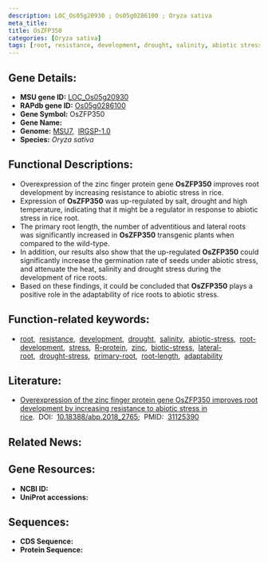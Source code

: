 ```yaml
---
description: LOC_Os05g20930 ; Os05g0286100 ; Oryza sativa
meta_title:
title: OsZFP350
categories: [Oryza sativa]
tags: [root, resistance, development, drought, salinity, abiotic stress, root development, stress, R protein, zinc, biotic stress, lateral root, drought stress, primary root, drought stress , root length, adaptability]
---
```


## Gene Details:
- **MSU gene ID:** [LOC_Os05g20930](http://rice.uga.edu/cgi-bin/ORF_infopage.cgi?orf=LOC_Os05g20930)  
- **RAPdb gene ID:** [Os05g0286100](https://rapdb.dna.affrc.go.jp/locus/?name=Os05g0286100)  
- **Gene Symbol:** OsZFP350
- **Gene Name:**
- **Genome:**  [MSU7](http://rice.uga.edu/),&nbsp;&nbsp;[IRGSP-1.0](https://rapdb.dna.affrc.go.jp/download/irgsp1.html)
- **Species:** *Oryza sativa*

## Functional Descriptions:
   - Overexpression of the zinc finger protein gene **OsZFP350** improves root development by increasing resistance to abiotic stress in rice.
   - Expression of **OsZFP350** was up-regulated by salt, drought and high temperature, indicating that it might be a regulator in response to abiotic stress in rice root.
   - The primary root length, the number of adventitious and lateral roots was significantly increased in **OsZFP350** transgenic plants when compared to the wild-type.
   - In addition, our results also show that the up-regulated **OsZFP350** could significantly increase the germination rate of seeds under abiotic stress, and attenuate the heat, salinity and drought stress during the development of rice roots.
   - Based on these findings, it could be concluded that **OsZFP350** plays a positive role in the adaptability of rice roots to abiotic stress.

## Function-related keywords:
   - [root](/tags/root/),&nbsp;&nbsp;[resistance](/tags/resistance/),&nbsp;&nbsp;[development](/tags/development/),&nbsp;&nbsp;[drought](/tags/drought/),&nbsp;&nbsp;[salinity](/tags/salinity/),&nbsp;&nbsp;[abiotic-stress](/tags/abiotic-stress/),&nbsp;&nbsp;[root-development](/tags/root-development/),&nbsp;&nbsp;[stress](/tags/stress/),&nbsp;&nbsp;[R-protein](/tags/R-protein/),&nbsp;&nbsp;[zinc](/tags/zinc/),&nbsp;&nbsp;[biotic-stress](/tags/biotic-stress/),&nbsp;&nbsp;[lateral-root](/tags/lateral-root/),&nbsp;&nbsp;[drought-stress](/tags/drought-stress/),&nbsp;&nbsp;[primary-root](/tags/primary-root/),&nbsp;&nbsp;[root-length](/tags/root-length/),&nbsp;&nbsp;[adaptability](/tags/adaptability/)

## Literature:
   - [Overexpression of the zinc finger protein gene OsZFP350 improves root development by increasing resistance to abiotic stress in rice](https://www.doi.org/10.18388/abp.2018_2765).&nbsp;&nbsp;DOI:&nbsp;&nbsp;[10.18388/abp.2018_2765](https://www.doi.org/10.18388/abp.2018_2765);&nbsp;&nbsp;PMID:&nbsp;&nbsp;[31125390](https://pubmed.ncbi.nlm.nih.gov/31125390/)

## Related News:

## Gene Resources:
- **NCBI ID:**  []()
- **UniProt accessions:** [](https://www.uniprot.org/uniprotkb//entry)

## Sequences:
- **CDS Sequence:**
- **Protein Sequence:**
